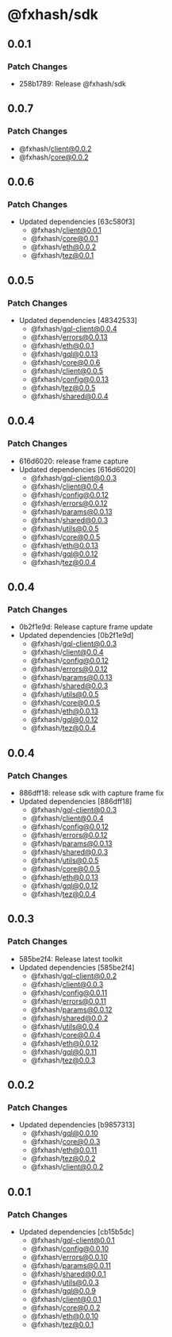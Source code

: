 # @fxhash/sdk

## 0.0.1

### Patch Changes

- 258b1789: Release @fxhash/sdk

## 0.0.7

### Patch Changes

- @fxhash/client@0.0.2
- @fxhash/core@0.0.2

## 0.0.6

### Patch Changes

- Updated dependencies [63c580f3]
  - @fxhash/client@0.0.1
  - @fxhash/core@0.0.1
  - @fxhash/eth@0.0.2
  - @fxhash/tez@0.0.1

## 0.0.5

### Patch Changes

- Updated dependencies [48342533]
  - @fxhash/gql-client@0.0.4
  - @fxhash/errors@0.0.13
  - @fxhash/eth@0.0.1
  - @fxhash/gql@0.0.13
  - @fxhash/core@0.0.6
  - @fxhash/client@0.0.5
  - @fxhash/config@0.0.13
  - @fxhash/tez@0.0.5
  - @fxhash/shared@0.0.4

## 0.0.4

### Patch Changes

- 616d6020: release frame capture
- Updated dependencies [616d6020]
  - @fxhash/gql-client@0.0.3
  - @fxhash/client@0.0.4
  - @fxhash/config@0.0.12
  - @fxhash/errors@0.0.12
  - @fxhash/params@0.0.13
  - @fxhash/shared@0.0.3
  - @fxhash/utils@0.0.5
  - @fxhash/core@0.0.5
  - @fxhash/eth@0.0.13
  - @fxhash/gql@0.0.12
  - @fxhash/tez@0.0.4

## 0.0.4

### Patch Changes

- 0b2f1e9d: Release capture frame update
- Updated dependencies [0b2f1e9d]
  - @fxhash/gql-client@0.0.3
  - @fxhash/client@0.0.4
  - @fxhash/config@0.0.12
  - @fxhash/errors@0.0.12
  - @fxhash/params@0.0.13
  - @fxhash/shared@0.0.3
  - @fxhash/utils@0.0.5
  - @fxhash/core@0.0.5
  - @fxhash/eth@0.0.13
  - @fxhash/gql@0.0.12
  - @fxhash/tez@0.0.4

## 0.0.4

### Patch Changes

- 886dff18: release sdk with capture frame fix
- Updated dependencies [886dff18]
  - @fxhash/gql-client@0.0.3
  - @fxhash/client@0.0.4
  - @fxhash/config@0.0.12
  - @fxhash/errors@0.0.12
  - @fxhash/params@0.0.13
  - @fxhash/shared@0.0.3
  - @fxhash/utils@0.0.5
  - @fxhash/core@0.0.5
  - @fxhash/eth@0.0.13
  - @fxhash/gql@0.0.12
  - @fxhash/tez@0.0.4

## 0.0.3

### Patch Changes

- 585be2f4: Release latest toolkit
- Updated dependencies [585be2f4]
  - @fxhash/gql-client@0.0.2
  - @fxhash/client@0.0.3
  - @fxhash/config@0.0.11
  - @fxhash/errors@0.0.11
  - @fxhash/params@0.0.12
  - @fxhash/shared@0.0.2
  - @fxhash/utils@0.0.4
  - @fxhash/core@0.0.4
  - @fxhash/eth@0.0.12
  - @fxhash/gql@0.0.11
  - @fxhash/tez@0.0.3

## 0.0.2

### Patch Changes

- Updated dependencies [b9857313]
  - @fxhash/gql@0.0.10
  - @fxhash/core@0.0.3
  - @fxhash/eth@0.0.11
  - @fxhash/tez@0.0.2
  - @fxhash/client@0.0.2

## 0.0.1

### Patch Changes

- Updated dependencies [cb15b5dc]
  - @fxhash/gql-client@0.0.1
  - @fxhash/config@0.0.10
  - @fxhash/errors@0.0.10
  - @fxhash/params@0.0.11
  - @fxhash/shared@0.0.1
  - @fxhash/utils@0.0.3
  - @fxhash/gql@0.0.9
  - @fxhash/client@0.0.1
  - @fxhash/core@0.0.2
  - @fxhash/eth@0.0.10
  - @fxhash/tez@0.0.1
